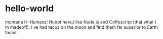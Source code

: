# hello-world
montana
Hi Humans!
Hubot here,I like Node.js and Coffescript (that what I m madeof!).
I ve had tacos on the moon and find them far superior to Earth tacos.

